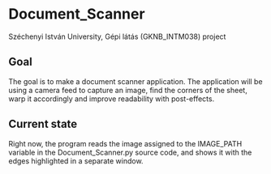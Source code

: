 # Document_Scanner
Széchenyi István University, Gépi látás (GKNB_INTM038) project


## Goal
The goal is to make a document scanner application.
The application will be using a camera feed to capture an image, find the corners of the sheet, warp it accordingly and improve readability with post-effects.

## Current state
Right now, the program reads the image assigned to the IMAGE_PATH variable in the Document_Scanner.py source code, and shows it with the edges highlighted in a separate window.
